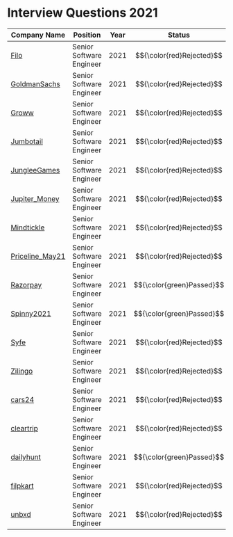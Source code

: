 # Interview Questions 2021

| Company Name         | Position                | Year | Status         |
|----------------------|-------------------------|------|----------------|
| [Filo](https://github.com/ravi26067/Coding/tree/master/Interview%20Questions/2021/Filo(Edutech).txt)                | Senior Software Engineer | 2021 | $${\color{red}Rejected}$$ |
| [GoldmanSachs](https://github.com/ravi26067/Coding/tree/master/Interview%20Questions/2021/GoldmanSachs.md)        | Senior Software Engineer | 2021 | $${\color{red}Rejected}$$ |
| [Groww](https://github.com/ravi26067/Coding/tree/master/Interview%20Questions/2021/Groww.md)                      | Senior Software Engineer | 2021 | $${\color{red}Rejected}$$ |
| [Jumbotail](https://github.com/ravi26067/Coding/tree/master/Interview%20Questions/2021/Jumbotail.md)              | Senior Software Engineer | 2021 | $${\color{red}Rejected}$$ |
| [JungleeGames](https://github.com/ravi26067/Coding/tree/master/Interview%20Questions/2021/JungleeGames.txt)        | Senior Software Engineer | 2021 | $${\color{red}Rejected}$$ |
| [Jupiter_Money](https://github.com/ravi26067/Coding/tree/master/Interview%20Questions/2021/Jupiter_Money.md)      | Senior Software Engineer | 2021 | $${\color{red}Rejected}$$ |
| [Mindtickle](https://github.com/ravi26067/Coding/tree/master/Interview%20Questions/2021/Mindtickle.md)            | Senior Software Engineer | 2021 | $${\color{red}Rejected}$$ |
| [Priceline_May21](https://github.com/ravi26067/Coding/tree/master/Interview%20Questions/2021/Priceline_May21.txt)  | Senior Software Engineer | 2021 | $${\color{red}Rejected}$$ |
| [Razorpay](https://github.com/ravi26067/Coding/tree/master/Interview%20Questions/2021/Razorpay.md)                | Senior Software Engineer | 2021 | $${\color{green}Passed}$$ |
| [Spinny2021](https://github.com/ravi26067/Coding/tree/master/Interview%20Questions/2021/Spinny2021.md)            | Senior Software Engineer | 2021 | $${\color{green}Passed}$$ |
| [Syfe](https://github.com/ravi26067/Coding/tree/master/Interview%20Questions/2021/Syfe.md)                        | Senior Software Engineer | 2021 | $${\color{red}Rejected}$$ |
| [Zilingo](https://github.com/ravi26067/Coding/tree/master/Interview%20Questions/2021/Zilingo.md)                  | Senior Software Engineer | 2021 | $${\color{red}Rejected}$$ |
| [cars24](https://github.com/ravi26067/Coding/tree/master/Interview%20Questions/2021/cars24.md)                    | Senior Software Engineer | 2021 | $${\color{red}Rejected}$$ |
| [cleartrip](https://github.com/ravi26067/Coding/tree/master/Interview%20Questions/2021/cleartrip.md)              | Senior Software Engineer | 2021 | $${\color{red}Rejected}$$ |
| [dailyhunt](https://github.com/ravi26067/Coding/tree/master/Interview%20Questions/2021/dailyhunt.md)              | Senior Software Engineer | 2021 | $${\color{green}Passed}$$ |
| [filpkart](https://github.com/ravi26067/Coding/tree/master/Interview%20Questions/2021/filpkart.md)                | Senior Software Engineer | 2021 | $${\color{red}Rejected}$$ |
| [unbxd](https://github.com/ravi26067/Coding/tree/master/Interview%20Questions/2021/unbxd.md)                      | Senior Software Engineer | 2021 | $${\color{red}Rejected}$$ |
